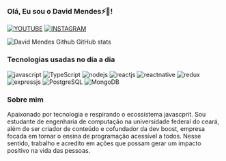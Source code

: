 ### Olá, Eu sou o David Mendes⚡🚀!

[![YOUTUBE](https://img.shields.io/badge/YouTube-FF0000?style=for-the-badge&logo=youtube&logoColor=white)](https://www.youtube.com/channel/UCSNX_8FZKX8IfgCuyaplEgQ) [![INSTAGRAM](https://img.shields.io/badge/Instagram-E4405F?style=for-the-badge&logo=instagram&logoColor=white)](https://www.instagram.com/dev_boost/?utm_medium=copy_link)

![David Mendes Github GitHub stats](https://github-readme-stats.vercel.app/api?username=david-anderson789&theme=radical)

### Tecnologias usadas no dia a dia

<div style="display: inline-block">
    <img alighn="center" src="https://img.shields.io/badge/JavaScript-F7DF1E?style=for-the-badge&logo=javascript&logoColor=black" alt="javascript">
    <img alighn="center" src="https://img.shields.io/badge/TypeScript-007ACC?style=for-the-badge&logo=typescript&logoColor=white" alt="TypeScript">
    <img alighn="center" src="https://img.shields.io/badge/Node.js-43853D?style=for-the-badge&logo=node.js&logoColor=white" alt="nodejs">
    <img alighn="center" src="https://img.shields.io/badge/React-20232A?style=for-the-badge&logo=react&logoColor=61DAFB" alt="reactjs">
    <img alighn="center" src="https://img.shields.io/badge/React_Native-20232A?style=for-the-badge&logo=react&logoColor=61DAFB" alt="reactnative">
    <img alighn="center" src="https://img.shields.io/badge/Redux-593D88?style=for-the-badge&logo=redux&logoColor=white" alt="redux">
    <img alighn="center" src="https://img.shields.io/badge/Express.js-404D59?style=for-the-badge" alt="expressjs">
    <img alighn="center" src="https://img.shields.io/badge/PostgreSQL-316192?style=for-the-badge&logo=postgresql&logoColor=white" alt="PostgreSQL">
    <img alighn="center" src="https://img.shields.io/badge/MongoDB-4EA94B?style=for-the-badge&logo=mongodb&logoColor=white" alt="MongoDB"> 
</div>

### Sobre mim
<p>
  Apaixonado por tecnologia e respirando o ecossistema javascprit. Sou estudante de engenharia de computação na universidade federal do ceará, além de ser criador de conteúdo e cofundador da dev boost, empresa focada em tornar o ensina de programação acessível a todos. Nesse sentido, trabalho e acredito em ações que possam gerar um impacto positivo na vida das pessoas.
</p>
  

